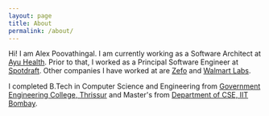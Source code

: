 ```yaml
---
layout: page
title: About
permalink: /about/
---
```

Hi! I am Alex Poovathingal.
I am currently working as a Software Architect at [Ayu Health](https://ayu.health/). Prior to that, I worked as a Principal Software Engineer at [Spotdraft](https://www.spotdraft.com/).
Other companies I have worked at are [Zefo](https://www.gozefo.com) and  [Walmart Labs](http://www.walmartlabs.com/).

I completed B.Tech in Computer Science and Engineering from [Government Engineering College, Thrissur](http://gectcr.ac.in/)
and Master's from [Department of CSE, IIT Bombay](https://www.cse.iitb.ac.in).
